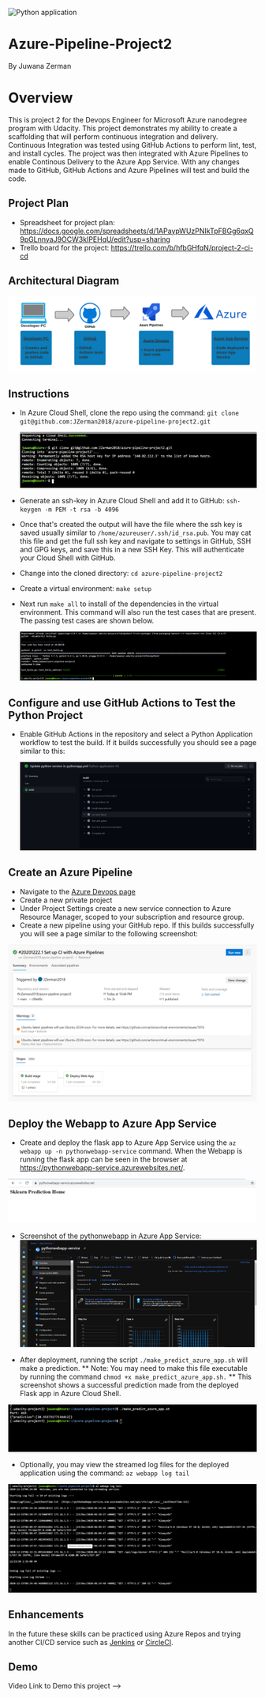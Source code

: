 ![Python application](https://github.com/JZerman2018/azure-pipeline-project2/workflows/Python+application/badge.svg)

# Azure-Pipeline-Project2

By Juwana Zerman

# Overview

This is project 2 for the Devops Engineer for Microsoft Azure nanodegree program with Udacity.  This project demonstrates my ability to create a scaffolding that will perform continuous integration and delivery. Continuous Integration was tested using GitHub Actions to perform lint, test, and install cycles. The project was then integrated with Azure Pipelines to enable Continous Delivery to the Azure App Service. With any changes made to GitHub, GitHub Actions and Azure Pipelines will test and build the code.


## Project Plan
* Spreadsheet for project plan: https://docs.google.com/spreadsheets/d/1APaypWUzPNIkTpFBGg6qxQ9pGLnnyaJ9OCW3kIPEHqU/edit?usp=sharing
* Trello board for the project: https://trello.com/b/hfbGHfqN/project-2-ci-cd

## Architectural Diagram

![Azure-Workflow](screenshots/AzureDevopsPipeline.png)

## Instructions

- In Azure Cloud Shell, clone the repo using the command:
  `git clone git@github.com:JZerman2018/azure-pipeline-project2.git`
  
  ![Project-clone](screenshots/Clone.png)

- Generate an ssh-key in Azure Cloud Shell and add it to GitHub:
  `ssh-keygen -m PEM -t rsa -b 4096`
- Once that's created the output will have the file where the ssh key is saved usually similar to `/home/azureuser/.ssh/id_rsa.pub`. You may cat this file and get the full ssh     key and navigate to settings in GitHub, SSH and GPG keys, and save this in a new SSH Key. This will authenticate your Cloud Shell with GitHub.

- Change into the cloned directory:
  `cd azure-pipeline-project2`

- Create a virtual environment:
  `make setup`

- Next run `make all` to install of the dependencies in the virtual environment. This command will also run the test cases that are present. The passing test cases are shown   below.

  ![MakeAll](screenshots/MakeAll(2).png)

## Configure and use GitHub Actions to Test the Python Project

- Enable GitHub Actions in the repository and select a Python Application workflow to test the build. If it builds successfully you should see a page similar to this:

  ![GitHub-Actions](screenshots/github-action-build.png)
  
## Create an Azure Pipeline

- Navigate to the [Azure Devops page](https://dev.azure.com/)
- Create a new private project
- Under Project Settings create a new service connection to Azure Resource Manager, scoped to your subscription and resource group.
- Create a new pipeline using your GitHub repo. If this builds successfully you will see a page similar to the following screenshot:

![Azure-Pipelines](screenshots/azure-pipeline-success.png)

## Deploy the Webapp to Azure App Service

- Create and deploy the flask app to Azure App Service using  the `az webapp up -n pythonwebapp-service` command. When the Webapp is running the flask app can be seen in the browser at https://pythonwebapp-service.azurewebsites.net/.

![Webapp-Browser](screenshots/webapp-browser.png)

- Screenshot of the pythonwebapp in Azure App Service:
![PythonWebapp](screenshots/pythonwebapp.png)

- After deployment, running the script `./make_predict_azure_app.sh` will make a prediction. ** Note: You may need to make this file executable by running the command `chmod +x make_predict_azure_app.sh.` ** 
This screenshot shows a successful prediction made from the deployed Flask app in Azure Cloud Shell.

![Prediction](screenshots/make_predict_azure_app.png)

- Optionally, you may view the streamed log files for the deployed application using the command:
`az webapp log tail`

![LogOutput](screenshots/webapplogtail.png)

## Enhancements

In the future these skills can be practiced using Azure Repos and trying another CI/CD service such as [Jenkins](https://www.jenkins.io/) or [CircleCI](https://circleci.com/).

## Demo

Video Link to Demo this project --> 





